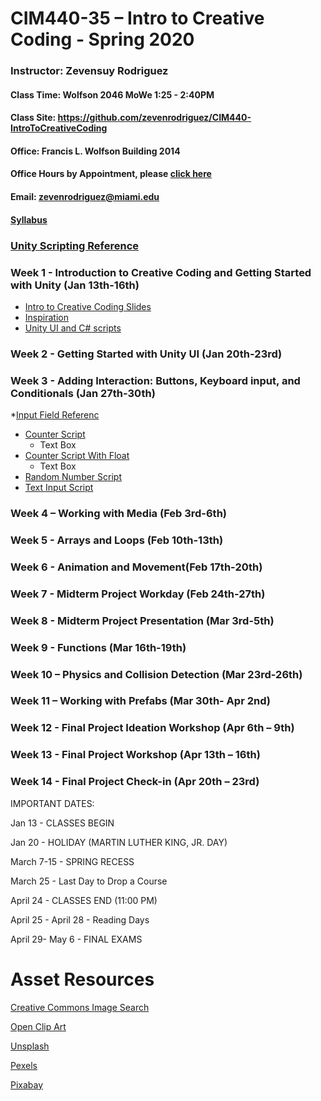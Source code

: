# CIM440-35 – Intro to Creative Coding - Spring 2020  

### Instructor: Zevensuy Rodriguez
#### Class Time: Wolfson 2046 MoWe 1:25 - 2:40PM
#### Class Site: https://github.com/zevenrodriguez/CIM440-IntroToCreativeCoding
#### Office: Francis L. Wolfson Building 2014
#### Office Hours by Appointment, please [click here](https://outlook.office365.com/owa/calendar/OfficeHours@miamiedu.onmicrosoft.com/bookings/)
#### Email: zevenrodriguez@miami.edu
#### [Syllabus](CIM440-IntrotoCreativeCoding-General.pdf)

### [Unity Scripting Reference](https://docs.unity3d.com/2019.2/Documentation/ScriptReference/index.html)

### Week 1 - Introduction to Creative Coding and Getting Started with Unity (Jan 13th-16th)

* [Intro to Creative Coding Slides](https://docs.google.com/presentation/d/1JOyKlBnO07jWDOI2GCSGj7Qi4ifHQrrECOa8ZJdVJA8/edit?usp=sharing)
* [Inspiration](inspiration.md)
* [Unity UI and C# scripts](https://docs.google.com/presentation/d/1p4PsdqcDyNW-75JJrLv6wtzsfHaFDP6hFd_TB3zaaOo/edit?usp=sharing)

### Week 2 - Getting Started with Unity UI (Jan 20th-23rd)

### Week 3 - Adding Interaction: Buttons, Keyboard input, and Conditionals (Jan 27th-30th)

*[Input Field Referenc](https://docs.unity3d.com/Packages/com.unity.ugui@1.0/manual/script-InputField.html)

* [Counter Script](/examples/CC-GettingStarted/Assets/script/exampleScripts/counterscript.cs)
  * Text Box
* [Counter Script With Float](/examples/CC-GettingStarted/Assets/script/exampleScripts/counterfloatscript.cs)
  * Text Box
* [Random Number Script]()
* [Text Input Script]()



### Week 4 – Working with Media (Feb 3rd-6th)

### Week 5 - Arrays and Loops (Feb 10th-13th)

### Week 6 - Animation and Movement(Feb 17th-20th)

### Week 7 - Midterm Project Workday (Feb 24th-27th)

### Week 8 - Midterm Project Presentation (Mar 3rd-5th)

### Week 9 - Functions (Mar 16th-19th)

### Week 10 – Physics and Collision Detection (Mar 23rd-26th)

### Week 11 – Working with Prefabs (Mar 30th- Apr 2nd)

### Week 12 - Final Project Ideation Workshop (Apr 6th – 9th)

### Week 13 - Final Project Workshop (Apr 13th – 16th)

### Week 14 - Final Project Check-in (Apr 20th – 23rd)


IMPORTANT DATES:

Jan 13 - CLASSES BEGIN

Jan 20 - HOLIDAY (MARTIN LUTHER KING, JR. DAY)

March 7-15 - SPRING RECESS

March 25 - Last Day to Drop a Course

April 24 - CLASSES END  (11:00 PM)

April 25 - April 28 - Reading Days

April 29- May 6 - FINAL EXAMS




# Asset Resources

[Creative Commons Image Search](https://ccsearch.creativecommons.org/)

[Open Clip Art](https://openclipart.org/)

[Unsplash](https://unsplash.com/)

[Pexels](https://www.pexels.com/)

[Pixabay](https://pixabay.com/)
